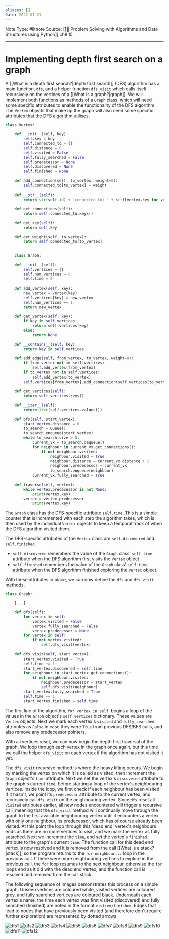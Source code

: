 ```yaml
---
aliases: []
Date: 2022-01-21
---
```

Note Type: #litnote
Source: [[📖 Problem Solving with Algorithms and Data Structures using Python]] ch8.15

---
# Implementing depth first search on a graph
A [[What is a depth first search?|depth first search]] (DFS) algorithm has a main function, `dfs`, and a helper function `dfs_visit` which calls itself recursively on the vertices of a [[What is a graph?|graph]]. We will implement both functions as methods of a `Graph` class, which will need some specific attributes to enable the functionality of the DFS algorithm. The `Vertex` objects that make up the graph will also need some specific attributes that the DFS algorithm utilises.

```python
class Vertex:

	def __init__(self, key):
		self.key = key
		self.connected_to = {}
		self.distance = 0
		self.visited = False
		self.fully_searched = False
		self.predecessor = None
		self.discovered = None
		self.finished = None
	  
	def add_connection(self, to_vertex, weight=0):
		self.connected_to[to_vertex] = weight
	  
	def __str__(self):
		return str(self.id) + 'connected to: ' + str([vertex.key for vertex in self.connected_to])
	  
	def get_connections(self):
		return self.connected_to.keys()
	  
	def get_key(self):
		return self.key
	  
	def get_weight(self, to_vertex):
		return self.connected_to[to_vertex]
	  
	 
	class Graph:
	  
	def __init__(self):
		self.vertices = {}
		self.num_vertices = 0
		self.time = 0
	  
	def add_vertex(self, key):
		new_vertex = Vertex(key)
		self.vertices[key] = new_vertex
		self.num_vertices += 1
		return new_vertex
	  
	def get_vertex(self, key):
		if key in self.vertices:
			return self.vertices[key]
		else:
			return None
	
	def __contains__(self, key):
		return key in self.vertices
	  
	def add_edge(self, from_vertex, to_vertex, weight=0):
		if from_vertex not in self.vertices:
			self.add_vertex(from_vertex)
		if to_vertex not in self.vertices:
			self.add_vertex(to_vertex)
		self.vertices[from_vertex].add_connection(self.vertices[to_vertex], weight)
	  
	def get_vertices(self):
		return self.vertices.keys()
	  
	def __iter__(self):
		return iter(self.vertices.values())
	
	def bfs(self, start_vertex):
		start_vertex.distance = 0
		to_search = Queue()
		to_search.enqueue(start_vertex)
		while to_search.size > 0:
			current_vx = to_search.dequeue()
			for neighbour in current_vx.get_connections():
				if not neighbour.visited:
					neighbour.visited = True
					neighbour.distance = current_vx.distance + 1
					neighbour.predecessor = current_vx
					to_search.enqueue(neighbour)
			current_vx.fully_searched = True
	  
	def traverse(self, vertex):
		while vertex.predecessor is not None:
			print(vertex.key)
		vertex = vertex.predecessor
			print(vertex.key)
```

The `Graph` class has the DFS-specific attribute `self.time`. This is a simple counter that is incremented with each step the algorithm takes, which is then used by the individual `Vertex` objects to keep a temporal track of when the DFS algorithm visited them.

The DFS-specific attributes of the `Vertex` class are `self.discovered` and `self.finished`.
- `self.discovered` remembers the value of the `Graph` class' `self.time` attribute when the DFS algorithm first visits the `Vertex` object.
- `self.finished` remembers the value of the `Graph` class' `self.time` attribute when the DFS algorithm finished exploring the `Vertex` object.

With these attributes in place, we can now define the `dfs` and `dfs_visit` methods.

```python
class Graph:

	[...]

	def dfs(self):
		for vertex in self:
			vertex.visited = False
			vertex.fully_searched = False
			vertex.predecessor = None
		for vertex in self:
			if not vertex.visited:
				self.dfs_visit(vertex)
	
	def dfs_visit(self, start_vertex):
		start_vertex.visited = True
		self.time += 1
		start_vertex.discovered = self.time
		for neighbour in start_vertex.get_connections():
			if not neighbour.visited:
				neighbour.predecessor = start_vertex
				self.dfs_visit(neighbour)
		start_vertex.fully_searched = True
		self.time += 1
		start_vertex.finished = self.time
```

The first line of the algorithm, `for vertex in self`, begins a loop of the values in the `Graph` object's `self.vertices` dictionary. These values are `Vertex` objects. Next we mark each vertex's `visited` and `fully_searched` attributes as `False` in case they were `True` from previous DFS/BFS calls, and also remove any predecessor pointers.

With all vertices reset, we can now begin the depth first traversal of the graph. We loop through each vertex in the graph once again, but this time we call the helper `dfs_visit` on each vertex if the algorithm has not visited it yet.

The `dfs_visit` recursive method is where the heavy lifting occurs. We begin by marking the vertex on which it is called as visited, then increment the `Graph` object's `time` attribute. Next we set the vertex's `discovered` attribute to the graph's current `time`, before starting a loop of the vertex's neighbouring vertices. Inside the loop, we first check if each neighbour has been visited. If it hasn't, we point its `predecessor` attribute to the current vertex, and recursively call `dfs_visit` on the neighbouring vertex. Since `dfs` reset all `visited` attributes earlier, all new nodes encountered will trigger a recursive call, meaning that the `dfs_visit` method will continually move through the graph to the first available neighbouring vertex until it encounters a vertex with only one neighbour, its predecessor, which has of course already been visited. At this point the loop through this 'dead end' vertex's neighbours ends as there are no more vertices to visit, and we mark the vertex as fully searched. Next we increment the `time`, and set the vertex's `finished` attribute to the graph's current `time`. The function call for this dead end vertex is now resolved and it is removed from the call [[What is a stack?|stack]], so the program returns to the `for neighbour...` loop in the previous call. If there were more neighbouring vertices to explore in the previous call, the `for` loop resumes to the next neighbour, otherwise the `for` loops end as it did with the dead end vertex, and the function call is resolved and removed from the call stack.

The following sequence of images demonstrates this process on a simple graph. Unseen vertices are coloured white, visited vertices are coloured grey, and fully searched vertices are coloured black. Underneath each vertex's name, the time each vertex was first visited (discovered) and fully searched (finished) are noted in the format `vistied/finished`. Edges that lead to nodes that have previously been visited (and therefore don't require further exploration) are represented by dotted arrows.

![dfs1](https://runestone.academy/ns/books/published/pythonds/_images/gendfsa.png)
![dfs2](https://runestone.academy/ns/books/published/pythonds/_images/gendfsb.png)
![dfs3](https://runestone.academy/ns/books/published/pythonds/_images/gendfsc.png)
![dfs4](https://runestone.academy/ns/books/published/pythonds/_images/gendfsd.png)
![dfs5](https://runestone.academy/ns/books/published/pythonds/_images/gendfse.png)
![dfs6](https://runestone.academy/ns/books/published/pythonds/_images/gendfsf.png)
![dfs7](https://runestone.academy/ns/books/published/pythonds/_images/gendfsg.png)
![dfs8](https://runestone.academy/ns/books/published/pythonds/_images/gendfsh.png)
![dfs9](https://runestone.academy/ns/books/published/pythonds/_images/gendfsi.png)
![dfs10](https://runestone.academy/ns/books/published/pythonds/_images/gendfsj.png)
![dfs11](https://runestone.academy/ns/books/published/pythonds/_images/gendfsk.png)
![dfs12](https://runestone.academy/ns/books/published/pythonds/_images/gendfsl.png)

